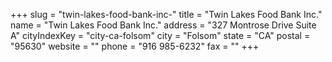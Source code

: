 +++
slug = "twin-lakes-food-bank-inc-"
title = "Twin Lakes Food Bank Inc."
name = "Twin Lakes Food Bank Inc."
address = "327 Montrose Drive Suite A"
cityIndexKey = "city-ca-folsom"
city = "Folsom"
state = "CA"
postal = "95630"
website = ""
phone = "916 985-6232"
fax = ""
+++
